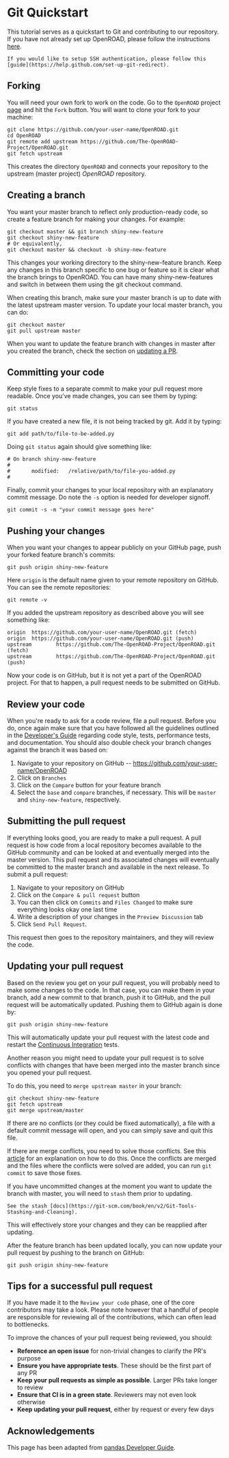 # Git Quickstart

This tutorial serves as a quickstart to Git and contributing to our repository. If you have not already set up OpenROAD, please follow the instructions [here](../user/Build.md). 

```{tip} This basic tutorial gives instruction for basic password Git authentication.
If you would like to setup SSH authentication, please follow this [guide](https://help.github.com/set-up-git-redirect).
```

## Forking

You will need your own fork to work on the code. Go to the `OpenROAD` project
[page](https://github.com/The-OpenROAD-Project/OpenROAD) and hit the `Fork` button. You will
want to clone your fork to your machine:

```shell
git clone https://github.com/your-user-name/OpenROAD.git
cd OpenROAD
git remote add upstream https://github.com/The-OpenROAD-Project/OpenROAD.git
git fetch upstream
```

This creates the directory `OpenROAD` and connects your repository to
the upstream (master project) *OpenROAD* repository.

## Creating a branch

You want your master branch to reflect only production-ready code, so create a
feature branch for making your changes. For example:

```shell
git checkout master && git branch shiny-new-feature
git checkout shiny-new-feature
# Or equivalently, 
git checkout master && checkout -b shiny-new-feature 
```

This changes your working directory to the shiny-new-feature branch.  Keep any
changes in this branch specific to one bug or feature so it is clear
what the branch brings to OpenROAD. You can have many shiny-new-features
and switch in between them using the git checkout command.

When creating this branch, make sure your master branch is up to date with
the latest upstream master version. To update your local master branch, you
can do:

```shell
git checkout master
git pull upstream master
```

When you want to update the feature branch with changes in master after
you created the branch, check the section on 
[updating a PR](#updating-your-pull-request).

## Committing your code
Keep style fixes to a separate commit to make your pull request more readable. Once you've made changes, you can see them by typing:

```shell
git status
```

If you have created a new file, it is not being tracked by git. Add it by typing:
```shell
git add path/to/file-to-be-added.py
```

Doing `git status` again should give something like:
```shell
# On branch shiny-new-feature
#
#       modified:   /relative/path/to/file-you-added.py
#
```

Finally, commit your changes to your local repository with an explanatory commit
message. Do note the `-s` option is needed for developer signoff. 
```shell
git commit -s -m "your commit message goes here"
```

## Pushing your changes

When you want your changes to appear publicly on your GitHub page, push your
forked feature branch's commits:

```shell
git push origin shiny-new-feature
```

Here `origin` is the default name given to your remote repository on GitHub.
You can see the remote repositories:

```shell
git remote -v
```

If you added the upstream repository as described above you will see something
like:

```shell
origin  https://github.com/your-user-name/OpenROAD.git (fetch)
origin  https://github.com/your-user-name/OpenROAD.git (push)
upstream        https://github.com/The-OpenROAD-Project/OpenROAD.git (fetch)
upstream        https://github.com/The-OpenROAD-Project/OpenROAD.git (push)
```

Now your code is on GitHub, but it is not yet a part of the OpenROAD project. For that to
happen, a pull request needs to be submitted on GitHub.

## Review your code

When you're ready to ask for a code review, file a pull request. Before you do, once
again make sure that you have followed all the guidelines outlined in the [Developer's Guide](./DeveloperGuide.md)
regarding code style, tests, performance tests, and documentation. You should also
double check your branch changes against the branch it was based on:

1. Navigate to your repository on GitHub -- https://github.com/your-user-name/OpenROAD
1. Click on `Branches`
1. Click on the `Compare` button for your feature branch
1. Select the `base` and `compare` branches, if necessary. This will be `master` and
   `shiny-new-feature`, respectively.

## Submitting the pull request

If everything looks good, you are ready to make a pull request. A pull request is how
code from a local repository becomes available to the GitHub community and can be looked
at and eventually merged into the master version. This pull request and its associated
changes will eventually be committed to the master branch and available in the next
release. To submit a pull request:

1. Navigate to your repository on GitHub
1. Click on the ``Compare & pull request`` button
1. You can then click on ``Commits`` and ``Files Changed`` to make sure everything looks
   okay one last time
1. Write a description of your changes in the ``Preview Discussion`` tab
1. Click ``Send Pull Request``.

This request then goes to the repository maintainers, and they will review
the code.

## Updating your pull request

Based on the review you get on your pull request, you will probably need to make
some changes to the code. In that case, you can make them in your branch,
add a new commit to that branch, push it to GitHub, and the pull request will be
automatically updated.  Pushing them to GitHub again is done by:

```shell
git push origin shiny-new-feature
```

This will automatically update your pull request with the latest code and restart the
[Continuous Integration](./CI.md) tests.

Another reason you might need to update your pull request is to solve conflicts
with changes that have been merged into the master branch since you opened your
pull request.

To do this, you need to `merge upstream master` in your branch:

```shell
git checkout shiny-new-feature
git fetch upstream
git merge upstream/master
```

If there are no conflicts (or they could be fixed automatically), a file with a
default commit message will open, and you can simply save and quit this file.

If there are merge conflicts, you need to solve those conflicts. See 
this [article](https://help.github.com/articles/resolving-a-merge-conflict-using-the-command-line/)
for an explanation on how to do this.
Once the conflicts are merged and the files where the conflicts were solved are
added, you can run ``git commit`` to save those fixes.

If you have uncommitted changes at the moment you want to update the branch with
master, you will need to ``stash`` them prior to updating. 

```{seealso}
See the stash [docs](https://git-scm.com/book/en/v2/Git-Tools-Stashing-and-Cleaning).
```
This will effectively store your changes and they can be reapplied after updating.

After the feature branch has been updated locally, you can now update your pull
request by pushing to the branch on GitHub:

```shell
git push origin shiny-new-feature
```

## Tips for a successful pull request

If you have made it to the `Review your code` phase, one of the core contributors may
take a look. Please note however that a handful of people are responsible for reviewing
all of the contributions, which can often lead to bottlenecks.

To improve the chances of your pull request being reviewed, you should:

- **Reference an open issue** for non-trivial changes to clarify the PR's purpose
- **Ensure you have appropriate tests**. These should be the first part of any PR
- **Keep your pull requests as simple as possible**. Larger PRs take longer to review
- **Ensure that CI is in a green state**. Reviewers may not even look otherwise
- **Keep updating your pull request**, either by request or every few days

## Acknowledgements

This page has been adapted from [pandas Developer Guide](https://pandas.pydata.org/docs/development/contributing.html). 
